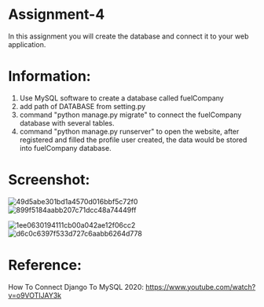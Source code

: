 # Assignment-4

In this assignment you will create the database and connect it to your web application.

# Information:
1. Use MySQL software to create a database called fuelCompany
2. add path of DATABASE from setting.py
3. command "python manage.py migrate" to connect the fuelCompany database with several tables.
4. command "python manage.py runserver" to open the website, after registered and filled the profile user created, the data would be stored into fuelCompany database.

# Screenshot:

![49d5abe301bd1a4570d016bbf5c72f0](https://user-images.githubusercontent.com/70247607/113456736-b17bdf80-93d3-11eb-8a97-bc8bb6b56d71.png)
![899f5184aabb207c71dcc48a74449ff](https://user-images.githubusercontent.com/70247607/113456745-b50f6680-93d3-11eb-9d40-832a87d766be.png)

![1ee0630194111cb00a042ae12f06cc2](https://user-images.githubusercontent.com/70247607/113456719-a6c14a80-93d3-11eb-9cb1-db3643cf7228.png)
![d6c0c6397f533d727c6aabb6264d778](https://user-images.githubusercontent.com/70247607/113456756-bb9dde00-93d3-11eb-99c7-9ea3da1dba1f.png)



# Reference:

How To Connect Django To MySQL 2020: 
https://www.youtube.com/watch?v=o9VOTIJAY3k

